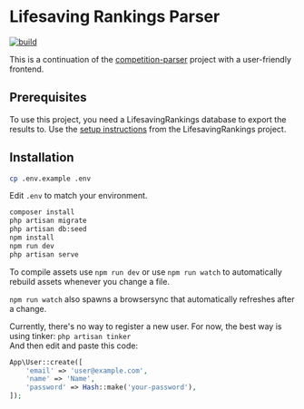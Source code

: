 # Lifesaving Rankings Parser
[![build](https://github.com/rubenvanerk/lifesavingrankings-parser/workflows/build/badge.svg)](https://github.com/rubenvanerk/lifesavingrankings-parser/actions?query=workflow%3Abuild)

This is a continuation of the [competition-parser](https://github.com/rubenvanerk/competition-parser) project with a user-friendly frontend.

## Prerequisites

To use this project, you need a LifesavingRankings database to export the results to. 
Use the [setup instructions](https://github.com/rubenvanerk/lifesavingrankings#setup) from the LifesavingRankings project. 

## Installation

```bash
cp .env.example .env
```

Edit `.env` to match your environment. 

```bash
composer install  
php artisan migrate
php artisan db:seed
npm install
npm run dev
php artisan serve
```

To compile assets use `npm run dev` or use `npm run watch` to automatically rebuild assets whenever you change a file.

`npm run watch` also spawns a browsersync that automatically refreshes after a change.

Currently, there's no way to register a new user. For now, the best way is using tinker: `php artisan tinker`  
And then edit and paste this code:
```php
App\User::create([
    'email' => 'user@example.com',
    'name' => 'Name',
    'password' => Hash::make('your-password'),
]);
```
